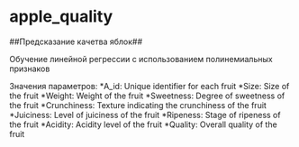 # apple_quality
##Предсказание качетва яблок## 

Обучение линейной регрессии с использованием полинемиальных признаков

Значения параметров:
*A_id: Unique identifier for each fruit
*Size: Size of the fruit
*Weight: Weight of the fruit
*Sweetness: Degree of sweetness of the fruit
*Crunchiness: Texture indicating the crunchiness of the fruit
*Juiciness: Level of juiciness of the fruit
*Ripeness: Stage of ripeness of the fruit
*Acidity: Acidity level of the fruit
*Quality: Overall quality of the fruit
